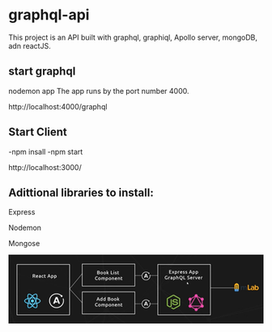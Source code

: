 # graphql-api

This project is an API built with graphql, graphiql, Apollo server, mongoDB, adn reactJS.

## start graphql
nodemon app
The app runs by the port number 4000.

http://localhost:4000/graphql

## Start Client

-npm insall
-npm start

http://localhost:3000/

## Adittional libraries to install:

Express

Nodemon 

Mongose


![Alt text](client/images/Architecture.png?raw=true "Architecture Diagram")


